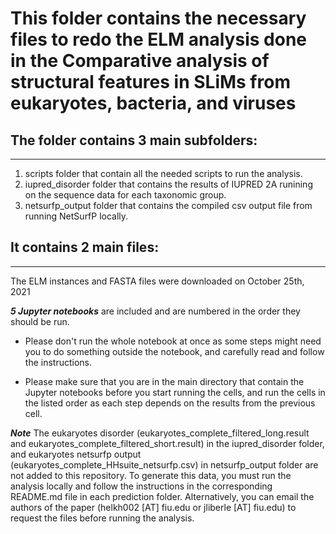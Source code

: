 # This folder contains the necessary files to redo the ELM analysis done in the Comparative analysis of structural features in SLiMs from eukaryotes, bacteria, and viruses

## The folder contains 3 main subfolders:
---------------------------------------
1. scripts folder that contain all the needed scripts to run the analysis.
2. iupred_disorder folder that contains the results of IUPRED 2A runining on the sequence data for each taxonomic group.
3. netsurfp_output folder that contains the compiled csv output file from running NetSurfP locally. 

## It contains 2 main files:
-------------------------
The ELM instances and FASTA files were downloaded on October 25th, 2021

***5 Jupyter notebooks*** are included and are numbered in the order they should be run.
- Please don't run the whole notebook at once as some steps might need you to do something outside the notebook, and carefully read and follow the instructions.

- Please make sure that you are in the main directory that contain the Jupyter notebooks before you start running the cells, and run the cells in the listed order as each step depends on the results from the previous cell. 


***Note*** The eukaryotes disorder (eukaryotes_complete_filtered_long.result and eukaryotes_complete_filtered_short.result) in the iupred_disorder folder, and eukaryotes netsurfp output (eukaryotes_complete_HHsuite_netsurfp.csv) in netsurfp_output folder are not added to this repository. To generate this data, you must run the analysis locally and follow the instructions in the corresponding README.md file in each prediction folder. Alternatively, you can email the authors of the paper (helkh002 [AT] fiu.edu or jliberle [AT] fiu.edu) to request the files before running the analysis.
